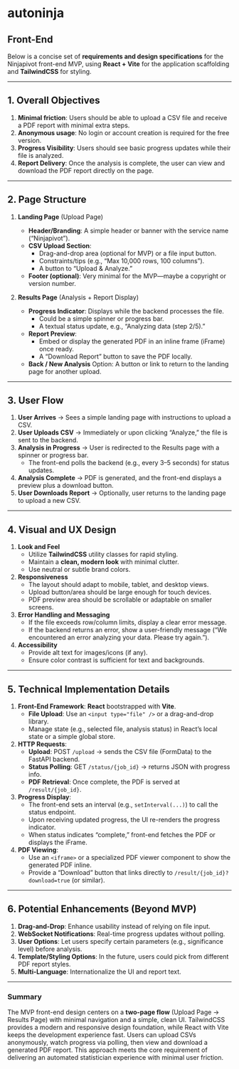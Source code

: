 # autoninja

## Front-End
Below is a concise set of **requirements and design specifications** for the Ninjapivot front-end MVP, using **React + Vite** for the application scaffolding and **TailwindCSS** for styling.

---

## 1. Overall Objectives
1. **Minimal friction**: Users should be able to upload a CSV file and receive a PDF report with minimal extra steps.  
2. **Anonymous usage**: No login or account creation is required for the free version.  
3. **Progress Visibility**: Users should see basic progress updates while their file is analyzed.  
4. **Report Delivery**: Once the analysis is complete, the user can view and download the PDF report directly on the page.

---

## 2. Page Structure
1. **Landing Page** (Upload Page)  
   - **Header/Branding**: A simple header or banner with the service name (“Ninjapivot”).  
   - **CSV Upload Section**:  
     - Drag-and-drop area (optional for MVP) or a file input button.  
     - Constraints/tips (e.g., “Max 10,000 rows, 100 columns”).  
     - A button to “Upload & Analyze.”  
   - **Footer (optional)**: Very minimal for the MVP—maybe a copyright or version number.

2. **Results Page** (Analysis + Report Display)  
   - **Progress Indicator**: Displays while the backend processes the file.  
     - Could be a simple spinner or progress bar.  
     - A textual status update, e.g., “Analyzing data (step 2/5).”  
   - **Report Preview**:  
     - Embed or display the generated PDF in an inline frame (iFrame) once ready.  
     - A “Download Report” button to save the PDF locally.  
   - **Back / New Analysis** Option: A button or link to return to the landing page for another upload.

---

## 3. User Flow
1. **User Arrives** → Sees a simple landing page with instructions to upload a CSV.  
2. **User Uploads CSV** → Immediately or upon clicking “Analyze,” the file is sent to the backend.  
3. **Analysis in Progress** → User is redirected to the Results page with a spinner or progress bar.  
   - The front-end polls the backend (e.g., every 3–5 seconds) for status updates.  
4. **Analysis Complete** → PDF is generated, and the front-end displays a preview plus a download button.  
5. **User Downloads Report** → Optionally, user returns to the landing page to upload a new CSV.

---

## 4. Visual and UX Design
1. **Look and Feel**  
   - Utilize **TailwindCSS** utility classes for rapid styling.  
   - Maintain a **clean, modern look** with minimal clutter.  
   - Use neutral or subtle brand colors.  
2. **Responsiveness**  
   - The layout should adapt to mobile, tablet, and desktop views.  
   - Upload button/area should be large enough for touch devices.  
   - PDF preview area should be scrollable or adaptable on smaller screens.  
3. **Error Handling and Messaging**  
   - If the file exceeds row/column limits, display a clear error message.  
   - If the backend returns an error, show a user-friendly message (“We encountered an error analyzing your data. Please try again.”).  
4. **Accessibility**  
   - Provide alt text for images/icons (if any).  
   - Ensure color contrast is sufficient for text and backgrounds.

---

## 5. Technical Implementation Details
1. **Front-End Framework**: **React** bootstrapped with **Vite**.  
   - **File Upload**: Use an `<input type="file" />` or a drag-and-drop library.  
   - Manage state (e.g., selected file, analysis status) in React’s local state or a simple global store.  
2. **HTTP Requests**:  
   - **Upload**: POST `/upload` → sends the CSV file (FormData) to the FastAPI backend.  
   - **Status Polling**: GET `/status/{job_id}` → returns JSON with progress info.  
   - **PDF Retrieval**: Once complete, the PDF is served at `/result/{job_id}`.  
3. **Progress Display**:  
   - The front-end sets an interval (e.g., `setInterval(...)`) to call the status endpoint.  
   - Upon receiving updated progress, the UI re-renders the progress indicator.  
   - When status indicates “complete,” front-end fetches the PDF or displays the iFrame.  
4. **PDF Viewing**:  
   - Use an `<iframe>` or a specialized PDF viewer component to show the generated PDF inline.  
   - Provide a “Download” button that links directly to `/result/{job_id}?download=true` (or similar).

---

## 6. Potential Enhancements (Beyond MVP)
1. **Drag-and-Drop**: Enhance usability instead of relying on file input.  
2. **WebSocket Notifications**: Real-time progress updates without polling.  
3. **User Options**: Let users specify certain parameters (e.g., significance level) before analysis.  
4. **Template/Styling Options**: In the future, users could pick from different PDF report styles.  
5. **Multi-Language**: Internationalize the UI and report text.

---

### Summary

The MVP front-end design centers on a **two-page flow** (Upload Page → Results Page) with minimal navigation and a simple, clean UI. TailwindCSS provides a modern and responsive design foundation, while React with Vite keeps the development experience fast. Users can upload CSVs anonymously, watch progress via polling, then view and download a generated PDF report. This approach meets the core requirement of delivering an automated statistician experience with minimal user friction.